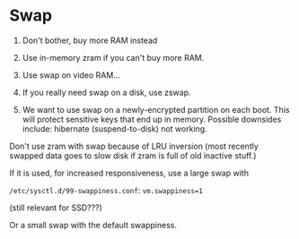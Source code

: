 # Swap

1. Don't bother, buy more RAM instead

2. Use in-memory zram if you can't buy more RAM.

2. Use swap on video RAM...

3. If you really need swap on a disk, use zswap.

4. We want to use swap on a newly-encrypted partition on each boot. This will protect sensitive keys that end up in memory. Possible downsides include: hibernate (suspend-to-disk) not working.

Don't use zram with swap because of LRU inversion (most recently swapped data goes to slow disk if zram is full of old inactive stuff.)

If it is used, for increased responsiveness, use a large swap with

`/etc/sysctl.d/99-swappiness.conf`: `vm.swappiness=1`

(still relevant for SSD???)

Or a small swap with the default swappiness.
